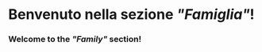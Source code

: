 <h1>Benvenuto nella sezione <i>"Famiglia"</i>!</h1>
<h3>Welcome to the <i>"Family"</i> section!</h3>
